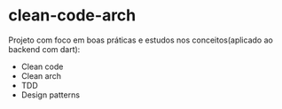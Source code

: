 # clean-code-arch
Projeto com foco em boas práticas e estudos nos conceitos(aplicado ao backend com dart):
- Clean code
- Clean arch
- TDD
- Design patterns
